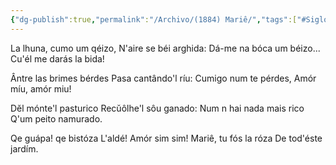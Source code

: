 ```yaml
---
{"dg-publish":true,"permalink":"/Archivo/(1884) Mariê/","tags":["#Siglo_19","mirandés","a1884","José_Leite_de_Vasconcelos","escrito","Miranda_do_Douro","Froles_Mirandesas","poema"]}
---
```



La lhuna, cumo um qéizo,
N'aire se béi arghida:
Dá-me na bóca um béizo...
Cu'él me darás la bida!

Ântre las brimes bérdes
Pasa cantândo'l ríu:
Cumigo num te pérdes,
Amór míu, amór miu!

Dĕl mónte'l pasturico
Recŭôlhe'l sôu ganado:
Num n hai nada mais rico
Q'um peito namurado.

Qe guápa! qe bistóza
L'aldé! Amór sim sim!
Mariê, tu fós la róza
De tod'éste jardím.
